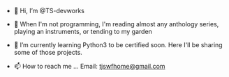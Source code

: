 - 👋 Hi, I’m @TS-devworks
- 👀 When I'm not programming, I'm reading almost any anthology series, playing an instruments, or tending to my garden
- 🌱 I’m currently learning Python3 to be certified soon. Here I'll be sharing some of those projects.

- 📫 How to reach me ... Email: tjswfhome@gmail.com 

<!---
TS-devworks/TS-devworks is a ✨ special ✨ repository because its `README.md` (this file) appears on your GitHub profile.
You can click the Preview link to take a look at your changes.
--->

